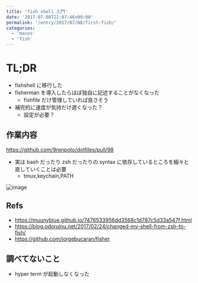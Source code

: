```yaml
---
title: 'fish shell 入門'
date: '2017-07-08T21:07:46+09:00'
permalink: '/entry/2017/07/08/first-fish/'
categories:
  - 'macos'
  - 'fish'
---
```


# TL;DR

- fishshell に移行した
- fisherman を導入したらほぼ独自に記述することがなくなった
  - fishfile だけ管理していれば良さそう
- 補完的に速度が気持だけ遅くなった？
  - 設定が必要？

## 作業内容

<https://github.com/9renpoto/dotfiles/pull/98>

- 実は bash だったり zsh だったりの syntax に依存しているところを細々と直していくことは必要
  - tmux,keychain,PATH

![image](https://qiita-image-store.s3.amazonaws.com/0/4943/5cd6ec85-0654-04eb-03c1-f792115e6a72.png)

## Refs

- <https://muunyblue.github.io/7476533956dd3568c1d787c5d33a547f.html>
- <https://blog.odoruinu.net/2017/02/24/changed-my-shell-from-zsh-to-fish/>
- <https://github.com/jorgebucaran/fisher>

## 調べてないこと

- hyper term が起動しなくなった
